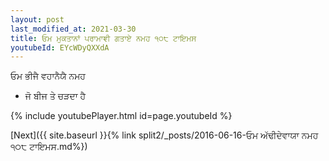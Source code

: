 ```yaml
---
layout: post
last_modified_at: 2021-03-30
title: ਓਮ ਮੁਕਤਾਨਾਂ ਪਰਾਮਾਞੀ ਗਤਾਏ ਨਮਹ ੧੦੮ ਟਾਇਮਸ
youtubeId: EYcWDyQXXdA
---
```

 
 
 ਓਮ ਭੀਜੈ ਵਹਾਨੈਯੈ ਨਮਹ  
 
 -  ਜੋ ਬੀਜ ਤੇ ਚੜਦਾ ਹੈ 
 
  
 
  
 
 
 
 
 
 


{% include youtubePlayer.html id=page.youtubeId %}
 
[Next]({{ site.baseurl }}{% link  split2/_posts/2016-06-16-ਓਮ ਅੱਢੀਦੇਵਾਯਾ ਨਮਹ ੧੦੮ ਟਾਇਮਸ.md%})
 
